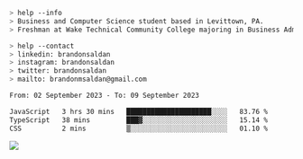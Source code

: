 ````bash
> help --info
> Business and Computer Science student based in Levittown, PA.
> Freshman at Wake Technical Community College majoring in Business Administration.
````

````bash
> help --contact
> linkedin: brandonsaldan
> instagram: brandonsaldan
> twitter: brandonsaldan
> mailto: brandonmsaldan@gmail.com
````

<!--START_SECTION:waka-->

```txt
From: 02 September 2023 - To: 09 September 2023

JavaScript   3 hrs 30 mins   █████████████████████░░░░   83.76 %
TypeScript   38 mins         ███▓░░░░░░░░░░░░░░░░░░░░░   15.14 %
CSS          2 mins          ▒░░░░░░░░░░░░░░░░░░░░░░░░   01.10 %
```

<!--END_SECTION:waka-->

![](https://komarev.com/ghpvc/?username=brandonsaldan&color=6A8AFF)

